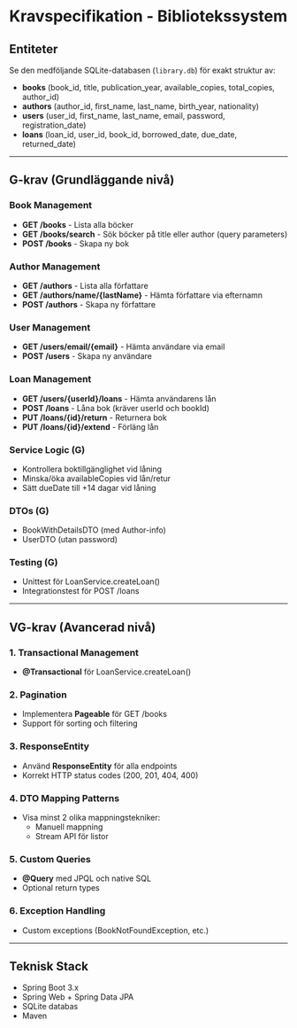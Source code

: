 # Kravspecifikation - Bibliotekssystem

## Entiteter
Se den medföljande SQLite-databasen (`library.db`) för exakt struktur av:
- **books** (book_id, title, publication_year, available_copies, total_copies, author_id)
- **authors** (author_id, first_name, last_name, birth_year, nationality)
- **users** (user_id, first_name, last_name, email, password, registration_date)
- **loans** (loan_id, user_id, book_id, borrowed_date, due_date, returned_date)

---

## G-krav (Grundläggande nivå)

### Book Management
- **GET /books** - Lista alla böcker
- **GET /books/search** - Sök böcker på title eller author (query parameters)
- **POST /books** - Skapa ny bok

### Author Management
- **GET /authors** - Lista alla författare
- **GET /authors/name/{lastName}** - Hämta författare via efternamn
- **POST /authors** - Skapa ny författare

### User Management
- **GET /users/email/{email}** - Hämta användare via email
- **POST /users** - Skapa ny användare

### Loan Management
- **GET /users/{userId}/loans** - Hämta användarens lån
- **POST /loans** - Låna bok (kräver userId och bookId)
- **PUT /loans/{id}/return** - Returnera bok
- **PUT /loans/{id}/extend** - Förläng lån

### Service Logic (G)
- Kontrollera boktillgänglighet vid låning
- Minska/öka availableCopies vid lån/retur
- Sätt dueDate till +14 dagar vid låning

### DTOs (G)
- BookWithDetailsDTO (med Author-info)
- UserDTO (utan password)

### Testing (G)
- Unittest för LoanService.createLoan()
- Integrationstest för POST /loans

---

## VG-krav (Avancerad nivå)

### 1. Transactional Management
- **@Transactional** för LoanService.createLoan()

### 2. Pagination
- Implementera **Pageable** för GET /books
- Support för sorting och filtering

### 3. ResponseEntity
- Använd **ResponseEntity** för alla endpoints
- Korrekt HTTP status codes (200, 201, 404, 400)

### 4. DTO Mapping Patterns
- Visa minst 2 olika mappningstekniker:
  - Manuell mappning
  - Stream API för listor

### 5. Custom Queries
- **@Query** med JPQL och native SQL
- Optional return types

### 6. Exception Handling
- Custom exceptions (BookNotFoundException, etc.)

---

## Teknisk Stack
- Spring Boot 3.x
- Spring Web + Spring Data JPA
- SQLite databas
- Maven
